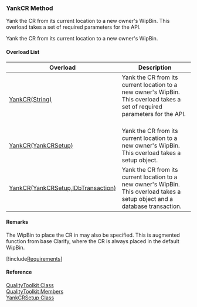 ﻿### YankCR Method

Yank the CR from its current location to a new owner's WipBin. This overload takes a set of required parameters for the API.

Yank the CR from its current location to a new owner's WipBin.

#### Overload List

| Overload | Description |
| --- | --- |
| [YankCR(String)](FChoice.Toolkits.Clarify~FChoice.Toolkits.Clarify.Quality.QualityToolkit~YankCR(String).md) | Yank the CR from its current location to a new owner's WipBin. This overload takes a set of required parameters for the API.   |
| [YankCR(YankCRSetup)](FChoice.Toolkits.Clarify~FChoice.Toolkits.Clarify.Quality.QualityToolkit~YankCR(YankCRSetup).md) | Yank the CR from its current location to a new owner's WipBin. This overload takes a setup object.   |
| [YankCR(YankCRSetup,IDbTransaction)](FChoice.Toolkits.Clarify~FChoice.Toolkits.Clarify.Quality.QualityToolkit~YankCR(YankCRSetup,IDbTransaction).md) | Yank the CR from its current location to a new owner's WipBin. This overload takes a setup object and a database transaction.   |

#### Remarks

The WipBin to place the CR in may also be specified. This is augmented function from base Clarify, where the CR is always placed in the default WipBin.

[!include[Requirements](../partials/requirements.md)]



#### Reference

[QualityToolkit Class](FChoice.Toolkits.Clarify~FChoice.Toolkits.Clarify.Quality.QualityToolkit.md)  
[QualityToolkit Members](FChoice.Toolkits.Clarify~FChoice.Toolkits.Clarify.Quality.QualityToolkit_members.md)  
[YankCRSetup Class](FChoice.Toolkits.Clarify~FChoice.Toolkits.Clarify.Quality.YankCRSetup.md)